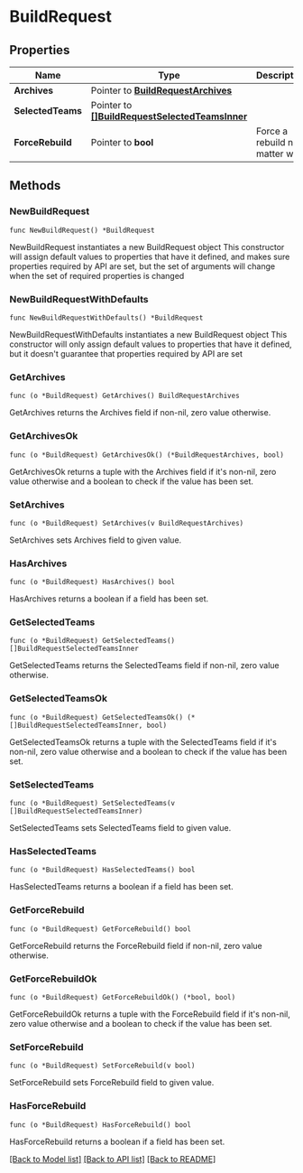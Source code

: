 # BuildRequest

## Properties

Name | Type | Description | Notes
------------ | ------------- | ------------- | -------------
**Archives** | Pointer to [**BuildRequestArchives**](BuildRequestArchives.md) |  | [optional] 
**SelectedTeams** | Pointer to [**[]BuildRequestSelectedTeamsInner**](BuildRequestSelectedTeamsInner.md) |  | [optional] 
**ForceRebuild** | Pointer to **bool** | Force a rebuild no matter what | [optional] 

## Methods

### NewBuildRequest

`func NewBuildRequest() *BuildRequest`

NewBuildRequest instantiates a new BuildRequest object
This constructor will assign default values to properties that have it defined,
and makes sure properties required by API are set, but the set of arguments
will change when the set of required properties is changed

### NewBuildRequestWithDefaults

`func NewBuildRequestWithDefaults() *BuildRequest`

NewBuildRequestWithDefaults instantiates a new BuildRequest object
This constructor will only assign default values to properties that have it defined,
but it doesn't guarantee that properties required by API are set

### GetArchives

`func (o *BuildRequest) GetArchives() BuildRequestArchives`

GetArchives returns the Archives field if non-nil, zero value otherwise.

### GetArchivesOk

`func (o *BuildRequest) GetArchivesOk() (*BuildRequestArchives, bool)`

GetArchivesOk returns a tuple with the Archives field if it's non-nil, zero value otherwise
and a boolean to check if the value has been set.

### SetArchives

`func (o *BuildRequest) SetArchives(v BuildRequestArchives)`

SetArchives sets Archives field to given value.

### HasArchives

`func (o *BuildRequest) HasArchives() bool`

HasArchives returns a boolean if a field has been set.

### GetSelectedTeams

`func (o *BuildRequest) GetSelectedTeams() []BuildRequestSelectedTeamsInner`

GetSelectedTeams returns the SelectedTeams field if non-nil, zero value otherwise.

### GetSelectedTeamsOk

`func (o *BuildRequest) GetSelectedTeamsOk() (*[]BuildRequestSelectedTeamsInner, bool)`

GetSelectedTeamsOk returns a tuple with the SelectedTeams field if it's non-nil, zero value otherwise
and a boolean to check if the value has been set.

### SetSelectedTeams

`func (o *BuildRequest) SetSelectedTeams(v []BuildRequestSelectedTeamsInner)`

SetSelectedTeams sets SelectedTeams field to given value.

### HasSelectedTeams

`func (o *BuildRequest) HasSelectedTeams() bool`

HasSelectedTeams returns a boolean if a field has been set.

### GetForceRebuild

`func (o *BuildRequest) GetForceRebuild() bool`

GetForceRebuild returns the ForceRebuild field if non-nil, zero value otherwise.

### GetForceRebuildOk

`func (o *BuildRequest) GetForceRebuildOk() (*bool, bool)`

GetForceRebuildOk returns a tuple with the ForceRebuild field if it's non-nil, zero value otherwise
and a boolean to check if the value has been set.

### SetForceRebuild

`func (o *BuildRequest) SetForceRebuild(v bool)`

SetForceRebuild sets ForceRebuild field to given value.

### HasForceRebuild

`func (o *BuildRequest) HasForceRebuild() bool`

HasForceRebuild returns a boolean if a field has been set.


[[Back to Model list]](../README.md#documentation-for-models) [[Back to API list]](../README.md#documentation-for-api-endpoints) [[Back to README]](../README.md)


